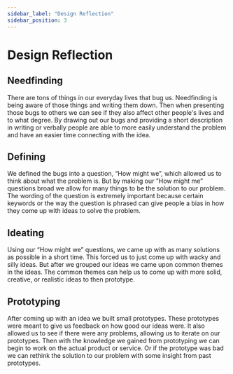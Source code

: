```yaml
---
sidebar_label: "Design Reflection"
sidebar_position: 3
---
```


# Design Reflection

## Needfinding
There are tons of things in our everyday lives that bug us. Needfinding is being aware of those things and writing them down. Then when presenting those bugs to others we can see if they also affect other people's lives and to what degree. By drawing out our bugs and providing a short description in writing or verbally people are able to more easily understand the problem and have an easier time connecting with the idea.

## Defining
We defined the bugs into a question, “How might we”, which allowed us to think about what the problem is. But by making our ”How might me” questions broad we allow for many things to be the solution to our problem. The wording of the question is extremely important because certain keywords or the way the question is phrased can give people a bias in how they come up with ideas to solve the problem.

## Ideating
Using our “How might we” questions, we came up with as many solutions as possible in a short time. This forced us to just come up with wacky and silly ideas. But after we grouped our ideas we came upon common themes in the ideas. The common themes can help us to come up with more solid, creative, or realistic ideas to then prototype. 

## Prototyping
After coming up with an idea we built small prototypes. These prototypes were meant to give us feedback on how good our ideas were. It also allowed us to see if there were any problems, allowing us to iterate on our prototypes. Then with the knowledge we gained from prototyping we can begin to work on the actual product or service. Or if the prototype was bad we can rethink the solution to our problem with some insight from past prototypes. 